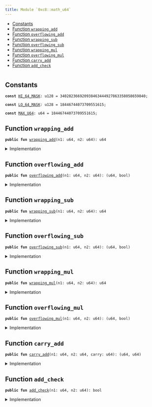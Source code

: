 ```yaml
---
title: Module `0xc8::math_u64`
---
```




-  [Constants](#@Constants_0)
-  [Function `wrapping_add`](#0xc8_math_u64_wrapping_add)
-  [Function `overflowing_add`](#0xc8_math_u64_overflowing_add)
-  [Function `wrapping_sub`](#0xc8_math_u64_wrapping_sub)
-  [Function `overflowing_sub`](#0xc8_math_u64_overflowing_sub)
-  [Function `wrapping_mul`](#0xc8_math_u64_wrapping_mul)
-  [Function `overflowing_mul`](#0xc8_math_u64_overflowing_mul)
-  [Function `carry_add`](#0xc8_math_u64_carry_add)
-  [Function `add_check`](#0xc8_math_u64_add_check)


<pre><code></code></pre>



<a name="@Constants_0"></a>

## Constants


<a name="0xc8_math_u64_HI_64_MASK"></a>



<pre><code><b>const</b> <a href="math_u64.md#0xc8_math_u64_HI_64_MASK">HI_64_MASK</a>: u128 = 340282366920938463444927863358058659840;
</code></pre>



<a name="0xc8_math_u64_LO_64_MASK"></a>



<pre><code><b>const</b> <a href="math_u64.md#0xc8_math_u64_LO_64_MASK">LO_64_MASK</a>: u128 = 18446744073709551615;
</code></pre>



<a name="0xc8_math_u64_MAX_U64"></a>



<pre><code><b>const</b> <a href="math_u64.md#0xc8_math_u64_MAX_U64">MAX_U64</a>: u64 = 18446744073709551615;
</code></pre>



<a name="0xc8_math_u64_wrapping_add"></a>

## Function `wrapping_add`



<pre><code><b>public</b> <b>fun</b> <a href="math_u64.md#0xc8_math_u64_wrapping_add">wrapping_add</a>(n1: u64, n2: u64): u64
</code></pre>



<details>
<summary>Implementation</summary>


<pre><code><b>public</b> <b>fun</b> <a href="math_u64.md#0xc8_math_u64_wrapping_add">wrapping_add</a>(n1: u64, n2: u64): u64 {
    <b>let</b> (sum, _) = <a href="math_u64.md#0xc8_math_u64_overflowing_add">overflowing_add</a>(n1, n2);
    sum
}
</code></pre>



</details>

<a name="0xc8_math_u64_overflowing_add"></a>

## Function `overflowing_add`



<pre><code><b>public</b> <b>fun</b> <a href="math_u64.md#0xc8_math_u64_overflowing_add">overflowing_add</a>(n1: u64, n2: u64): (u64, bool)
</code></pre>



<details>
<summary>Implementation</summary>


<pre><code><b>public</b> <b>fun</b> <a href="math_u64.md#0xc8_math_u64_overflowing_add">overflowing_add</a>(n1: u64, n2: u64): (u64, bool) {
    <b>let</b> sum = (n1 <b>as</b> u128) + (n2 <b>as</b> u128);
    <b>if</b> (sum &gt; (<a href="math_u64.md#0xc8_math_u64_MAX_U64">MAX_U64</a> <b>as</b> u128)) {
        (((sum & <a href="math_u64.md#0xc8_math_u64_LO_64_MASK">LO_64_MASK</a>) <b>as</b> u64), <b>true</b>)
    } <b>else</b> {
        ((sum <b>as</b> u64), <b>false</b>)
    }
}
</code></pre>



</details>

<a name="0xc8_math_u64_wrapping_sub"></a>

## Function `wrapping_sub`



<pre><code><b>public</b> <b>fun</b> <a href="math_u64.md#0xc8_math_u64_wrapping_sub">wrapping_sub</a>(n1: u64, n2: u64): u64
</code></pre>



<details>
<summary>Implementation</summary>


<pre><code><b>public</b> <b>fun</b> <a href="math_u64.md#0xc8_math_u64_wrapping_sub">wrapping_sub</a>(n1: u64, n2: u64): u64 {
    <b>let</b> (result, _) = <a href="math_u64.md#0xc8_math_u64_overflowing_sub">overflowing_sub</a>(n1, n2);
    result
}
</code></pre>



</details>

<a name="0xc8_math_u64_overflowing_sub"></a>

## Function `overflowing_sub`



<pre><code><b>public</b> <b>fun</b> <a href="math_u64.md#0xc8_math_u64_overflowing_sub">overflowing_sub</a>(n1: u64, n2: u64): (u64, bool)
</code></pre>



<details>
<summary>Implementation</summary>


<pre><code><b>public</b> <b>fun</b> <a href="math_u64.md#0xc8_math_u64_overflowing_sub">overflowing_sub</a>(n1: u64, n2: u64): (u64, bool) {
    <b>if</b> (n1 &gt;= n2) {
        ((n1 - n2), <b>false</b>)
    } <b>else</b> {
        ((<a href="math_u64.md#0xc8_math_u64_MAX_U64">MAX_U64</a> - n2 + n1 + 1), <b>true</b>)
    }
}
</code></pre>



</details>

<a name="0xc8_math_u64_wrapping_mul"></a>

## Function `wrapping_mul`



<pre><code><b>public</b> <b>fun</b> <a href="math_u64.md#0xc8_math_u64_wrapping_mul">wrapping_mul</a>(n1: u64, n2: u64): u64
</code></pre>



<details>
<summary>Implementation</summary>


<pre><code><b>public</b> <b>fun</b> <a href="math_u64.md#0xc8_math_u64_wrapping_mul">wrapping_mul</a>(n1: u64, n2: u64): u64 {
    <b>let</b> (m, _) = <a href="math_u64.md#0xc8_math_u64_overflowing_mul">overflowing_mul</a>(n1, n2);
    m
}
</code></pre>



</details>

<a name="0xc8_math_u64_overflowing_mul"></a>

## Function `overflowing_mul`



<pre><code><b>public</b> <b>fun</b> <a href="math_u64.md#0xc8_math_u64_overflowing_mul">overflowing_mul</a>(n1: u64, n2: u64): (u64, bool)
</code></pre>



<details>
<summary>Implementation</summary>


<pre><code><b>public</b> <b>fun</b> <a href="math_u64.md#0xc8_math_u64_overflowing_mul">overflowing_mul</a>(n1: u64, n2: u64): (u64, bool) {
    <b>let</b> m = (n1 <b>as</b> u128) * (n2 <b>as</b> u128);
    (((m & <a href="math_u64.md#0xc8_math_u64_LO_64_MASK">LO_64_MASK</a>) <b>as</b> u64), (m & <a href="math_u64.md#0xc8_math_u64_HI_64_MASK">HI_64_MASK</a>) &gt; 0)
}
</code></pre>



</details>

<a name="0xc8_math_u64_carry_add"></a>

## Function `carry_add`



<pre><code><b>public</b> <b>fun</b> <a href="math_u64.md#0xc8_math_u64_carry_add">carry_add</a>(n1: u64, n2: u64, carry: u64): (u64, u64)
</code></pre>



<details>
<summary>Implementation</summary>


<pre><code><b>public</b> <b>fun</b> <a href="math_u64.md#0xc8_math_u64_carry_add">carry_add</a>(n1: u64, n2: u64, carry: u64): (u64, u64) {
    <b>assert</b>!(carry &lt;= 1, 0);
    <b>let</b> sum = (n1 <b>as</b> u128) + (n2 <b>as</b> u128) + (carry <b>as</b> u128);
    <b>if</b> (sum &gt; <a href="math_u64.md#0xc8_math_u64_LO_64_MASK">LO_64_MASK</a>) {
        (((sum & <a href="math_u64.md#0xc8_math_u64_LO_64_MASK">LO_64_MASK</a>) <b>as</b> u64), 1)
    } <b>else</b> {
        ((sum <b>as</b> u64), 0)
    }
}
</code></pre>



</details>

<a name="0xc8_math_u64_add_check"></a>

## Function `add_check`



<pre><code><b>public</b> <b>fun</b> <a href="math_u64.md#0xc8_math_u64_add_check">add_check</a>(n1: u64, n2: u64): bool
</code></pre>



<details>
<summary>Implementation</summary>


<pre><code><b>public</b> <b>fun</b> <a href="math_u64.md#0xc8_math_u64_add_check">add_check</a>(n1: u64, n2: u64): bool {
    (<a href="math_u64.md#0xc8_math_u64_MAX_U64">MAX_U64</a> - n1 &gt;= n2)
}
</code></pre>



</details>
